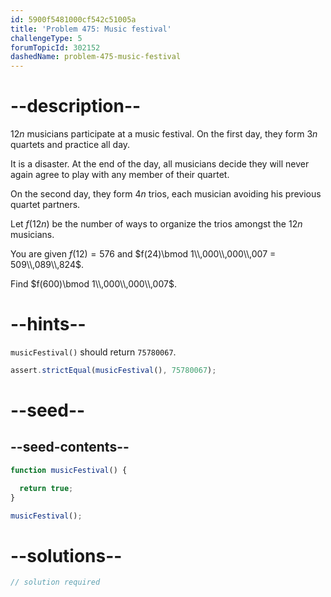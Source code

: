 ```yaml
---
id: 5900f5481000cf542c51005a
title: 'Problem 475: Music festival'
challengeType: 5
forumTopicId: 302152
dashedName: problem-475-music-festival
---
```


# --description--

$12n$ musicians participate at a music festival. On the first day, they form $3n$ quartets and practice all day.

It is a disaster. At the end of the day, all musicians decide they will never again agree to play with any member of their quartet.

On the second day, they form $4n$ trios, each musician avoiding his previous quartet partners.

Let $f(12n)$ be the number of ways to organize the trios amongst the $12n$ musicians.

You are given $f(12) = 576$ and $f(24)\bmod 1\\,000\\,000\\,007 = 509\\,089\\,824$.

Find $f(600)\bmod 1\\,000\\,000\\,007$.

# --hints--

`musicFestival()` should return `75780067`.

```js
assert.strictEqual(musicFestival(), 75780067);
```

# --seed--

## --seed-contents--

```js
function musicFestival() {

  return true;
}

musicFestival();
```

# --solutions--

```js
// solution required
```
